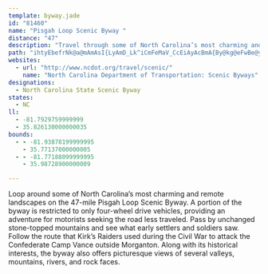 ```yaml
---
template: byway.jade
id: "81460"
name: "Pisgah Loop Scenic Byway "
distance: "47"
description: "Travel through some of North Carolina’s most charming and remote landscapes on the 47-mile Pisgah Loop Scenic Byway."
path: "ihtyEbefrNk@a@mAmAsI{LyAmD_Lk^iCmFeMaV_CcEiAyAcBmA{By@kg@eFwBe@yAy@oScUsAe@gAMo@@o@NeAr@s@~@_@z@eIdc@u@fBs@v@aAr@cAX{JdAu@RaBx@oAjAaOtS{BxAiA\\_BNcFImHc@yATs@lA_AxEOrAClABvEGlAKnA_@dA_AbBcCzBaArAw@jB}B`Io@~AsArAw@`@o@PuA?i@KyEgCwBe@oAG}ERcAEsA_@cBgA{Aq@gBSuPl@iBPcBZqBv@}G~GkAl@cBRiCQg@DiA`@[\\iAxBs@t@_@TaDz@uA~@o@jAy@~Bi@r@qMfGqBxA{BtCqG~J}@t@eAb@cALoPs@u@JwF`CoAL}@GwDcAyAu@i@q@kBoEm@q@e@W{I}B_AI}@Ho@R_Al@i@j@oBzFqAdBiE`Cy@x@Yp@Kt@MfF[jAU`@{LdKgARoAKgJcFiAKo@Lc@RiBbB_Af@}AXaELq@La@T{AtAqBj@WRSZeAhDq@f@eAP_Cc@sAXcB|@y@Ni@DsDMy@Do@Ry@r@gC|FmC|Gg@v@wAr@mEl@oBDqBe@eBy@o@Go@JYN_B~CYR{CpA_@~@FrAT^dBlARVBt@C`@e@jB?v@Fz@f@rBDl@c@dFUp@[Ty@BaA]qPsHs@Mu@DcAJyA~AmA`E_AxA_BpAwA`@mKL_@NYZgEfKKdAFhAvAjCTfBUpAy@dAgFrBeB`@iAr@i@jAYzA_@jHHdC~@hI?pB]xA{ArC]|A[bCSx@mBfEy@l@yBd@c@Zk@hAm@~B{@rAYz@IzAD~A[v@YVoBZY^s@jB[XmB`AgDfCsCjAgEdA_B~@mB`DkAjAqD~AiEtAgJRiJA_Ds@u@Cq@Ha@Nw@j@a@l@m@jBYjBy@fBcEhCu@pAUpANzDIv@O`@sDxEYRyB^gBnCS|@LrAbBfDdD`KlCnGHnAKd@Yf@i@d@oA~@s@TmAPmFPi@Te@p@e@dCYr@c@f@i@\\iDb@i@V}@fAQhAJ`Bb@xCn@hM^jBzFlEn@x@j@hBrAvCnBnBfBvAd@v@l@zAHr@f@jTk@rF?r@X|A^j@hBlAb@j@~@fETzBLrAMxAeB`I_@jCT`BdBxBHr@Ej@_BrFcChFIdAh@dB~@zBD|@?fDUfAi@dAc@XiA^oEx@wE?wDJyBXcEnAsAbAme@|VkChCeG~HyA`AeCJsJuAkA]gCeB{@Ss@Bo@RyAKm@YyB{CwDsEcBq@eAGeAJqAh@eA~@e@dAc@~AExB?zHI`B_@|@s@fAo@^uAX}Ca@gAEyCXuBEmB_@oAe@eI{GwDnOQrC?rBSjAYt@iC~DiApCmD~K[xAOpBJ~@NZhCrDpChDhEtJlAt@|G|A|F`BhAdA|@dBxCjLh@|AbBrC`BxAjFzChDrCnIlB~@b@h@h@~ArCh@b@x@R|BDp@RbAv@xC`Dp@d@tF`BpAz@|DlEhAjB`@pAfEvPbBzDlErHrBpCdAz@`B~@~Bp@bERvZwCv@?x@Nt@ZxAlAlBbAn@zAZ~Bv@~C~@xApHzFhAd@hARdDa@`AEhAx@d@xATxARKvDmFj@YdADfEf@lBStB_@\\DhAf@b@AnAw@lAaCtAG^Tb@DXE`Am@pAmAh@YdA?nDx@tG?^QrBkBhCmH^i@h@Y|BWr@m@Ts@x@_Ej@s@l@Yt@Kh@FXXh@pA^Px@k@r@KxAP^PlBXtCe@zFJ|BKxCJjBQ`A@t@_BRMz@JbAd@^Kl@m@p@mBXQv@ETM^m@~@K\\Qn@mC`@_A|@{@|A}@jA_Bf@OdAKNWLm@^YxA_@~BaAd@]n@w@vC{@\\S~A}Bn@g@lDM~Bw@bAg@r@g@D_BR_@n@ChCx@h@AdAYb@a@b@y@d@eB^i@fBu@hAQnA?bAYdAEnC{@fBZr@BbBDnAKfDmAtCcBl@g@hC_Dx@yAn@iC^eDRqCbBiC`AwEv@i@rA_@vG_@n@c@^aBh@e@tCgA`Bw@xA[Tf@lBjBxE`BtIv@hCErBr@tA?|B}AdBa@b@Sr@En@P\\^V`@VrANJ^?PMVe@XmDCmAUiBi@{ADg@b@W~@?fFr@vEBn@Ox@s@xAe@jBcA|@[fBIhB@p@Yp@m@x@}A`BaAl@s@bBmCtCsA|@QvBMxBf@xAFbCtAbAc@TJd@jAl@X~@N~@n@JILg@CW\\u@dB}Ab@Mt@G|BX|@ZjBdCbBjBr@f@`E`BxCvBjA`@pAr@hBdBj@JnAYv@?rBXbAf@~@l@rAhBx@l@zAr@|B~Ch@`@j@DzB{@z@I|A^nAv@hA^lBPbCC^V~@fAt@ZVVjA^v@d@nDr@vCjAt@JvBEx@QhAJrCfBxCfDhAf@bCpBhBfAxAh@r@`@T@l@Sn@JrI`Ef@Hd@EhCqBb@s@HmBNStAZ|DlBlBpB^Vr@LbFK`Iw@vHa@tAFbCx@rOpHd@^bBz@tBdBzGxIbFzElCtEvAjA^p@XfAjAfKb@rAn@l@vIjEhCrBjB`@z@^h@l@XEJmAr@oClAyA`@Yh@EjIn@jFdAhG?lE^fGMnBy@r@Mh@BtAh@jELh@?bBg@dARvCtAnBd@b@JrAMdALbBzAbAV`@BpDe@lDTt@j@N^x@fDr@~AxDlDbBdANXHj@Ez@^vC?tANd@h@r@lE|AbD[dAD`F~C|ExAlD~AtBXfC?bCl@z@Hx@f@lArArAd@jAr@fCD~JmAdCw@bAH~@Xl@IrDiDnBwDlCeCx@gBxAmAh@SdAd@|@x@h@z@TBb@_@Tc@tAiAfAqB|BgDnC]X_@?Mc@aAi@_@o@Yo@Qe@?IS?K^k@xBgA~@qA`CgBhAyAz@oCHy@BsCPkC\\sBlDaLXmB?gBJq@pFaHhBy@bEs@rG^fAElDqAbMsCzC{BdNmH`MgHdAeAh@{@fG{L`F{KpEsHt@a@vEwAXSp@mAfBmENkAEg@iAqESoB^_D~@eC^Uvb@kKzBu@mF_@sAYqAmA]iAOuAHkBbBaFNeBo@oLDeDb@mG@cBUsDo@oBmAcB_Ao@cAa@eCYiRA}CNiAXiAp@c@^gIzLsBrBs@^uBx@{XxFgEf@_EPiCFmAGiBqAc@{@{@sEgBaM[mAs@eAyBmA{IyBuA_AuHeKsD}F_CqEmByEgG_RUsBC_Ah@iMUyBwBaIKcCN{Ad@_BxCyGvAmBnBgAnAS~JMrEQvBy@n@k@rAmCn@aESmEiBgGkJmMsA_AyA{Ao@yA_@_BS_CAuk@qJgFsCeEsAu@g@QqA?gERcAKcBg@mHaJoBsBiAy@y@Yc@?yBf@o@GwDwB}GgGw@sA_Ay@o@a@sEsAwDqBu@g@aCeD_H{KgBaAuAcAmDuHmC{DqEoPeE{E{HmHmCeDUeA@gGQkBgEkMsByC[eBc@s@yCg@iAEyAn@s@v@_AL}@GiCeBcB{ByAmFoAeBiAgA}Ck@oAmAgBkA{@GiHx@_He@}By@_C_BqA_@eOcSoAsCi@yByAuBc@}@OyAiBaGiAsAo@e@_DgAoGw@k@k@MYKsBu@mCCy@XsAlFwNr@kAbBmB~CqEvAiCbC{JxAaIn@K|FDbDfAlEdDnAQt@e@|BgBh@Qb@Bd@Lb@`@x@d@hBh@nAr@h@FrAA|CbAzBPpAYbAs@f@QvEk@xA{@`DaATe@d@gDfAkENkA?u@J_AlAyEd@yHQy@}BcD_@wAG{EFyAS_A_CqDg@wAAc@HaC`A}C"
websites: 
  - url: "http://www.ncdot.org/travel/scenic/"
    name: "North Carolina Department of Transportation: Scenic Byways"
designations: 
  - North Carolina State Scenic Byway
states: 
  - NC
ll: 
  - -81.7929759999999
  - 35.826130000000035
bounds: 
  - - -81.93878199999995
    - 35.77137000000005
  - - -81.77188099999995
    - 35.98728900000009

---
```


Loop around some of North Carolina’s most charming and remote landscapes on the 47-mile Pisgah Loop Scenic Byway. A portion of the byway is restricted to only four-wheel drive vehicles, providing an adventure for motorists seeking the road less traveled. Pass by unchanged stone-topped mountains and see what early settlers and soldiers saw. Follow the route that Kirk’s Raiders used during the Civil War to attack the Confederate Camp Vance outside Morganton. Along with its historical interests, the byway also offers picturesque views of several valleys, mountains, rivers, and rock faces. 